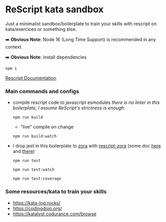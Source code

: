 # ReScript kata sandbox

Just a minimalist sandbox/boilerplate to train your skills with rescript on kata/exercices or something else.

:arrow_right: **Obvious Note**: Node 16 (Long Time Support) is recommended in any context.

:arrow_right: **Obvious Note**: install dependencies
```shell
npm i
```

[Rescript Documentation](https://rescript-lang.org/docs/manual/latest/introduction)

### Main commands and configs

- compile rescript code to javascript esmodules _there is no linter in this boilerplate, I assume ReScript's strictness is enough_:

  ```shell
  npm run build
  ```
    - "live" compile on change

    ```shell
    npm run build:watch
    ```

- I drop jest in this boilerplate to [zora](https://github.com/lorenzofox3/zora) with [rescript-zora](https://github.com/dusty-phillips/rescript-zora) (some doc [here](https://dusty.phillips.codes/2021/04/18/introducing-rescript-zora/) and [there](https://dusty.phillips.codes/2021/08/02/quickly-testing-rescript-with-zora/))

  ```shell
  npm run test
  ```
  ```shell
  npm run test:watch
  ```
  ```shell
  npm run test:coverage
  ```
  
### Some resources/kata to train your skills

- https://kata-log.rocks/
- https://codingdojo.org/
- https://katalyst.codurance.com/browse